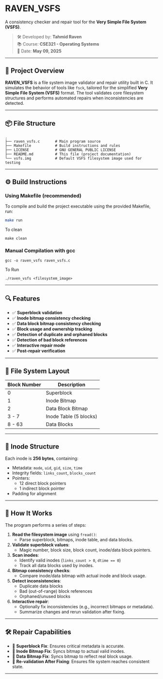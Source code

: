 # RAVEN_VSFS

A consistency checker and repair tool for the **Very Simple File System (VSFS)**.

> 🛠️ Developed by: **Tahmid Raven**  
> 📚 Course: **CSE321 - Operating Systems**  
> 📅 Date: **May 09, 2025**

---

## 📝 Project Overview

**RAVEN_VSFS** is a file system image validator and repair utility built in C. It simulates the behavior of tools like `fsck`, tailored for the simplified **Very Simple File System (VSFS)** format. The tool validates core filesystem structures and performs automated repairs when inconsistencies are detected.

---

## 📦 File Structure

```plaintext
.
├── raven_vsfs.c       # Main program source
├── Makefile           # Build instructions and rules
├── LICENSE            # GNU GENERAL PUBLIC LICENSE
├── README.md          # This file (project documentation)
└── vsfs.img           # Default VSFS filesystem image used for testing

```
---
## ⚙️ Build Instructions

### Using Makefile (recommended)

To compile and build the project executable using the provided Makefile, run:

```bash
make run
```

To clean 
```
make clean
```

### Manual Compilation with gcc

```
gcc -o raven_vsfs raven_vsfs.c
```

To Run
```
./raven_vsfs <filesystem_image>
```

---

## 🔍 Features

- ✅ **Superblock validation**
- ✅ **Inode bitmap consistency checking**
- ✅ **Data block bitmap consistency checking**
- ✅ **Block usage and ownership tracking**
- ✅ **Detection of duplicate and orphaned blocks**
- ✅ **Detection of bad block references**
- ✅ **Interactive repair mode**
- ✅ **Post-repair verification**

---

## 🧱 File System Layout

| Block Number | Description            |
|--------------|------------------------|
| 0            | Superblock             |
| 1            | Inode Bitmap           |
| 2            | Data Block Bitmap      |
| 3 - 7        | Inode Table (5 blocks) |
| 8 - 63       | Data Blocks            |

---

## 🧾 Inode Structure

Each inode is **256 bytes**, containing:

- Metadata: `mode`, `uid`, `gid`, `size`, `time`
- Integrity fields: `links_count`, `blocks_count`
- Pointers:
  - 12 direct block pointers
  - 1 indirect block pointer
- Padding for alignment

---

## 🚀 How It Works

The program performs a series of steps:

1. **Read the filesystem image** using `fread()`:
   - Parse superblock, bitmaps, inode table, and data blocks.
2. **Validate superblock values**:
   - Magic number, block size, block count, inode/data block pointers.
3. **Scan inodes**:
   - Identify valid inodes (`links_count > 0`, `dtime == 0`)
   - Track all data blocks used by inodes.
4. **Bitmap consistency checks**:
   - Compare inode/data bitmap with actual inode and block usage.
5. **Detect inconsistencies**:
   - Duplicate data blocks
   - Bad (out-of-range) block references
   - Orphaned/unused blocks
6. **Interactive repair**:
   - Optionally fix inconsistencies (e.g., incorrect bitmaps or metadata).
   - Summarize changes and rerun validation after fixing.

---

## 🛠️ Repair Capabilities

- 🔧 **Superblock Fix**: Ensures critical metadata is accurate.
- 🔧 **Inode Bitmap Fix**: Syncs bitmap to actual valid inodes.
- 🔧 **Data Bitmap Fix**: Syncs bitmap to reflect real block usage.
- 🔄 **Re-validation After Fixing**: Ensures file system reaches consistent state.

---

